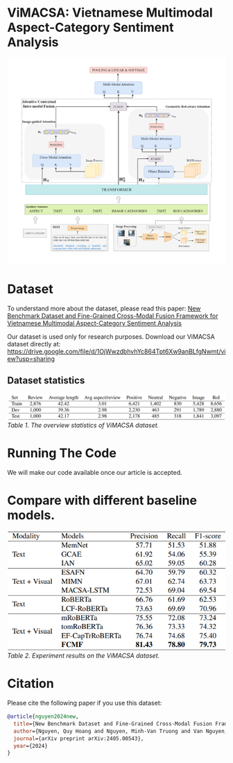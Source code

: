 # ViMACSA: Vietnamese Multimodal Aspect-Category Sentiment Analysis
![](images/overview_fcmf.png)

# Dataset
To understand more about the dataset, please read this paper: [New Benchmark Dataset and Fine-Grained Cross-Modal Fusion Framework for Vietnamese Multimodal Aspect-Category Sentiment Analysis
](https://arxiv.org/abs/2405.00543) 

Our dataset is used only for research purposes. Download our ViMACSA dataset directly at: https://drive.google.com/file/d/1OjWwzdbhvhYc864Tpt6Xw9anBLfgNwmt/view?usp=sharing

## Dataset statistics
![The overview statistics of ViMACSA dataset](images/dataset_stat.png)
*Table 1. The overview statistics of ViMACSA dataset.*

# Running The Code
We will make our code available once our article is accepted.

# Compare with different baseline models.
![Experiment results on the ViMACSA dataset](images/exper.png)                   
*Table 2. Experiment results on the ViMACSA dataset.*

# Citation
Please cite the following paper if you use this dataset:
```bibtex
@article{nguyen2024new,
  title={New Benchmark Dataset and Fine-Grained Cross-Modal Fusion Framework for Vietnamese Multimodal Aspect-Category Sentiment Analysis},
  author={Nguyen, Quy Hoang and Nguyen, Minh-Van Truong and Van Nguyen, Kiet},
  journal={arXiv preprint arXiv:2405.00543},
  year={2024}
}
```

